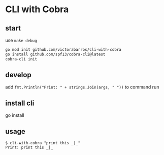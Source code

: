 # CLI with Cobra

## start

use `make debug`

```sh
go mod init github.com/victorabarros/cli-with-cobra
go install github.com/spf13/cobra-cli@latest
cobra-cli init
```

## develop

add `fmt.Println("Print: " + strings.Join(args, " "))` to command run

## install cli

go install

## usage

```log
$ cli-with-cobra "print this _|_"
Print: print this _|_
```

